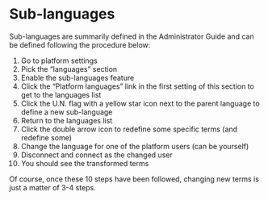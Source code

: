 # Sub-languages

Sub-languages are summarily defined in the Administrator Guide and can be defined following the procedure below:

1. Go to platform settings
2. Pick the “languages” section
3. Enable the sub-languages feature
4. Click the “Platform languages” link in the first setting of this section to get to the languages list
5. Click the U.N. flag with a yellow star icon next to the parent language to define a new sub-language
6. Return to the languages list
7. Click the double arrow icon to redefine some specific terms \(and redefine some\)
8. Change the language for one of the platform users \(can be yourself\)
9. Disconnect and connect as the changed user
10. You should see the transformed terms

Of course, once these 10 steps have been followed, changing new terms is just a matter of 3-4 steps.

